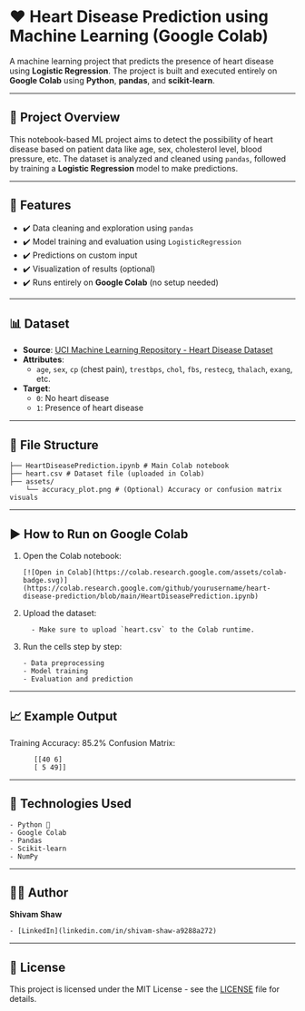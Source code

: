 # ❤️ Heart Disease Prediction using Machine Learning (Google Colab)

A machine learning project that predicts the presence of heart disease using **Logistic Regression**. The project is built and executed entirely on **Google Colab** using **Python**, **pandas**, and **scikit-learn**.

---

## 🧠 Project Overview

This notebook-based ML project aims to detect the possibility of heart disease based on patient data like age, sex, cholesterol level, blood pressure, etc. The dataset is analyzed and cleaned using `pandas`, followed by training a **Logistic Regression** model to make predictions.

---

## 📌 Features

- ✔️ Data cleaning and exploration using `pandas`
- ✔️ Model training and evaluation using `LogisticRegression`
- ✔️ Predictions on custom input
- ✔️ Visualization of results (optional)
- ✔️ Runs entirely on **Google Colab** (no setup needed)

---

## 📊 Dataset

- **Source**: [UCI Machine Learning Repository - Heart Disease Dataset](https://github.com/shivamwebsite/Forest-Cover_Predictions)
- **Attributes**:
  - `age`, `sex`, `cp` (chest pain), `trestbps`, `chol`, `fbs`, `restecg`, `thalach`, `exang`, etc.
- **Target**:
  - `0`: No heart disease  
  - `1`: Presence of heart disease

---

## 📁 File Structure

    ├── HeartDiseasePrediction.ipynb # Main Colab notebook
    ├── heart.csv # Dataset file (uploaded in Colab)
    ├── assets/
        └── accuracy_plot.png # (Optional) Accuracy or confusion matrix visuals

---

## ▶️ How to Run on Google Colab

1. Open the Colab notebook:
   
       [![Open in Colab](https://colab.research.google.com/assets/colab-badge.svg)](https://colab.research.google.com/github/yourusername/heart-disease-prediction/blob/main/HeartDiseasePrediction.ipynb)

3. Upload the dataset:
   
         - Make sure to upload `heart.csv` to the Colab runtime.

4. Run the cells step by step:
   
       - Data preprocessing
       - Model training
       - Evaluation and prediction

---

## 📈 Example Output

Training Accuracy: 85.2%
Confusion Matrix:

          [[40 6]
          [ 5 49]]


---

## 🧪 Technologies Used

    - Python 🐍
    - Google Colab
    - Pandas
    - Scikit-learn
    - NumPy

---

## 🙋‍♂️ Author

**Shivam Shaw**


    - [LinkedIn](linkedin.com/in/shivam-shaw-a9288a272)

---

## 📜 License

This project is licensed under the MIT License - see the [LICENSE](LICENSE) file for details.
